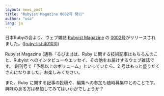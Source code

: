 ```yaml
---
layout: news_post
title: "Rubyist Magazine 0002号 発行"
author: "usa"
lang: ja
---
```


日本Rubyの会より、ウェブ雑誌 [Rubyist Magazine][1] の
[0002号][2]がリリースされました。([\[ruby-list:40103\]][3])

Rubyist Magazine (通称『るびま』)は、Ruby に関する技術記事はもちろんのこと、Rubyist
へのインタビューやエッセイ、その他をお届けするウェブ雑誌です。 創刊号で「予想以上のボリューム」といっていたら、2
号はもっと盛りだくさんになりました。お楽しみください。

また、Ruby に関する記事の投稿や、編集への参加も随時募集中とのことです。 興味のある方は参加してみてはいかがでしょうか？



[1]: http://jp.rubyist.net/magazine/
[2]: http://jp.rubyist.net/magazine/?0002
[3]: http://blade.nagaokaut.ac.jp/cgi-bin/scat.rb/ruby/ruby-list/40103
